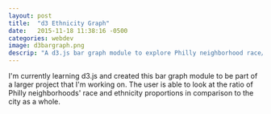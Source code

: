 ```yaml
---
layout: post
title:  "d3 Ethnicity Graph"
date:   2015-11-18 11:38:16 -0500
categories: webdev
image: d3bargraph.png
descrip: "A d3.js bar graph module to explore Philly neighborhood race/ethnicity"
---
```

I'm currently learning d3.js and created this bar graph module to be part of a larger project that I'm working on.  The user is able to look at the ratio of Philly neighborhoods' race and ethnicity proportions in comparison to the city as a whole.  